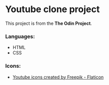 # Youtube clone project

This project is from the **The Odin Project**.

### Languages:

- HTML
- CSS

### Icons:

- <a href="https://www.flaticon.com/free-icons/youtube" title="youtube icons">Youtube icons created by Freepik - Flaticon</a>
